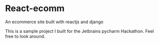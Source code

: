 # React-ecomm
An ecommerce site built with reactjs and django

This is a sample project I built for the Jetbrains pycharm Hackathon. Feel free to look around.
